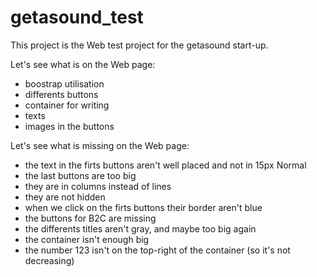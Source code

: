 # getasound_test

This project is the Web test project for the getasound start-up.






Let's see what is on the Web page:

- boostrap utilisation
- differents buttons
- container for writing
- texts
- images in the buttons







Let's see what is missing on the Web page:

- the text in the firts buttons aren't well placed and not in 15px Normal
- the last buttons are too big
- they are in columns instead of lines
- they are not hidden
- when we click on the firts buttons their border aren't blue
- the buttons for B2C are missing
- the differents titles aren't gray, and maybe too big again
- the container isn't enough big
- the number 123 isn't on the top-right of the container (so it's not decreasing)


